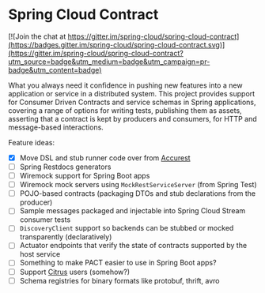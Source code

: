 # Spring Cloud Contract

[![Join the chat at https://gitter.im/spring-cloud/spring-cloud-contract](https://badges.gitter.im/spring-cloud/spring-cloud-contract.svg)](https://gitter.im/spring-cloud/spring-cloud-contract?utm_source=badge&utm_medium=badge&utm_campaign=pr-badge&utm_content=badge)

What you always need it confidence in pushing new features into a new application or service in a distributed system. This project provides support for Consumer Driven Contracts and service schemas in Spring applications, covering a range of options for writing tests, publishing them as assets, asserting that a contract is kept by producers and consumers, for HTTP and message-based interactions.

Feature ideas:

- [x] Move DSL and stub runner code over from [Accurest](https://github.com/Codearte/accurest)
- [ ] Spring Restdocs generators
- [ ] Wiremock support for Spring Boot apps
- [ ] Wiremock mock servers using `MockRestServiceServer` (from Spring Test)
- [ ] POJO-based contracts (packaging DTOs and stub declarations from the producer)
- [ ] Sample messages packaged and injectable into Spring Cloud Stream consumer tests
- [ ] `DiscoveryClient` support so backends can be stubbed or mocked transparently (declaratively)
- [ ] Actuator endpoints that verify the state of contracts supported by the host service
- [ ] Something to make PACT easier to use in Spring Boot apps?
- [ ] Support [Citrus](http://www.citrusframework.org/) users (somehow?)
- [ ] Schema registries for binary formats like protobuf, thrift, avro
